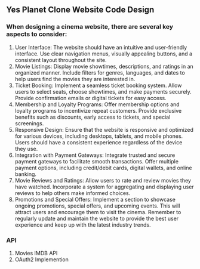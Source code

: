 ## Yes Planet Clone Website Code Design

### When designing a cinema website, there are several key aspects to consider:

1. User Interface: The website should have an intuitive and user-friendly interface. Use clear navigation menus, visually appealing buttons, and a consistent layout throughout the site.
2. Movie Listings: Display movie showtimes, descriptions, and ratings in an organized manner. Include filters for genres, languages, and dates to help users find the movies they are interested in.
3. Ticket Booking: Implement a seamless ticket booking system. Allow users to select seats, choose showtimes, and make payments securely. Provide confirmation emails or digital tickets for easy access.
4. Membership and Loyalty Programs: Offer membership options and loyalty programs to incentivize repeat customers. Provide exclusive benefits such as discounts, early access to tickets, and special screenings.
5. Responsive Design: Ensure that the website is responsive and optimized for various devices, including desktops, tablets, and mobile phones. Users should have a consistent experience regardless of the device they use.
6. Integration with Payment Gateways: Integrate trusted and secure payment gateways to facilitate smooth transactions. Offer multiple payment options, including credit/debit cards, digital wallets, and online banking.
7. Movie Reviews and Ratings: Allow users to rate and review movies they have watched. Incorporate a system for aggregating and displaying user reviews to help others make informed choices.
8. Promotions and Special Offers: Implement a section to showcase ongoing promotions, special offers, and upcoming events. This will attract users and encourage them to visit the cinema.
   Remember to regularly update and maintain the website to provide the best user experience and keep up with the latest industry trends.

### API

1. Movies IMDB API
2. OAuth2 Implemention
